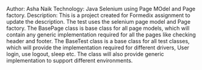Author: Asha Naik
Technology: Java Selenium using Page MOdel and Page factory.
Description: 
This is a project created for Formedix assignment to update the description. The test uses the selenium page model and Page factory.
The BasePage class is base class for all page models, which will contain any generic implementation required for all the pages like checking header and footer. 
The BaseTest class is a base class for all test classes, which will provide the implementation required for different drivers, User login, use logout, sleep etc. The class will also provide generic implementation to support different environments.